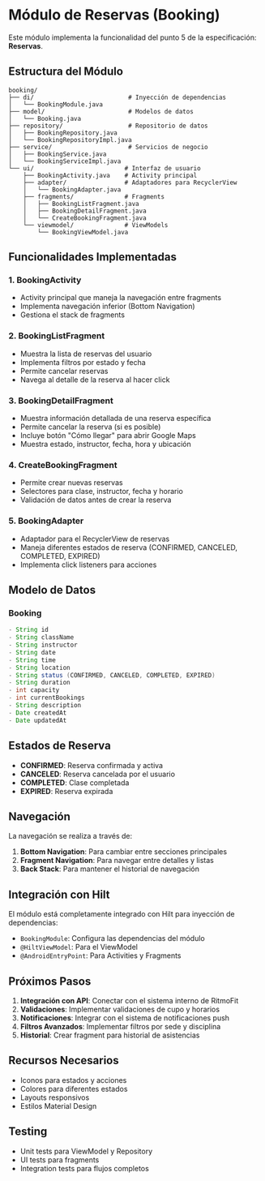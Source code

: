 # Módulo de Reservas (Booking)

Este módulo implementa la funcionalidad del punto 5 de la especificación: **Reservas**.

## Estructura del Módulo

```
booking/
├── di/                          # Inyección de dependencias
│   └── BookingModule.java
├── model/                       # Modelos de datos
│   └── Booking.java
├── repository/                  # Repositorio de datos
│   ├── BookingRepository.java
│   └── BookingRepositoryImpl.java
├── service/                     # Servicios de negocio
│   ├── BookingService.java
│   └── BookingServiceImpl.java
└── ui/                         # Interfaz de usuario
    ├── BookingActivity.java    # Activity principal
    ├── adapter/                # Adaptadores para RecyclerView
    │   └── BookingAdapter.java
    ├── fragments/              # Fragments
    │   ├── BookingListFragment.java
    │   ├── BookingDetailFragment.java
    │   └── CreateBookingFragment.java
    └── viewmodel/              # ViewModels
        └── BookingViewModel.java
```

## Funcionalidades Implementadas

### 1. **BookingActivity**
- Activity principal que maneja la navegación entre fragments
- Implementa navegación inferior (Bottom Navigation)
- Gestiona el stack de fragments

### 2. **BookingListFragment**
- Muestra la lista de reservas del usuario
- Implementa filtros por estado y fecha
- Permite cancelar reservas
- Navega al detalle de la reserva al hacer click

### 3. **BookingDetailFragment**
- Muestra información detallada de una reserva específica
- Permite cancelar la reserva (si es posible)
- Incluye botón "Cómo llegar" para abrir Google Maps
- Muestra estado, instructor, fecha, hora y ubicación

### 4. **CreateBookingFragment**
- Permite crear nuevas reservas
- Selectores para clase, instructor, fecha y horario
- Validación de datos antes de crear la reserva

### 5. **BookingAdapter**
- Adaptador para el RecyclerView de reservas
- Maneja diferentes estados de reserva (CONFIRMED, CANCELED, COMPLETED, EXPIRED)
- Implementa click listeners para acciones

## Modelo de Datos

### Booking
```java
- String id
- String className
- String instructor
- String date
- String time
- String location
- String status (CONFIRMED, CANCELED, COMPLETED, EXPIRED)
- String duration
- int capacity
- int currentBookings
- String description
- Date createdAt
- Date updatedAt
```

## Estados de Reserva

- **CONFIRMED**: Reserva confirmada y activa
- **CANCELED**: Reserva cancelada por el usuario
- **COMPLETED**: Clase completada
- **EXPIRED**: Reserva expirada

## Navegación

La navegación se realiza a través de:
1. **Bottom Navigation**: Para cambiar entre secciones principales
2. **Fragment Navigation**: Para navegar entre detalles y listas
3. **Back Stack**: Para mantener el historial de navegación

## Integración con Hilt

El módulo está completamente integrado con Hilt para inyección de dependencias:
- `BookingModule`: Configura las dependencias del módulo
- `@HiltViewModel`: Para el ViewModel
- `@AndroidEntryPoint`: Para Activities y Fragments

## Próximos Pasos

1. **Integración con API**: Conectar con el sistema interno de RitmoFit
2. **Validaciones**: Implementar validaciones de cupo y horarios
3. **Notificaciones**: Integrar con el sistema de notificaciones push
4. **Filtros Avanzados**: Implementar filtros por sede y disciplina
5. **Historial**: Crear fragment para historial de asistencias

## Recursos Necesarios

- Iconos para estados y acciones
- Colores para diferentes estados
- Layouts responsivos
- Estilos Material Design

## Testing

- Unit tests para ViewModel y Repository
- UI tests para fragments
- Integration tests para flujos completos
